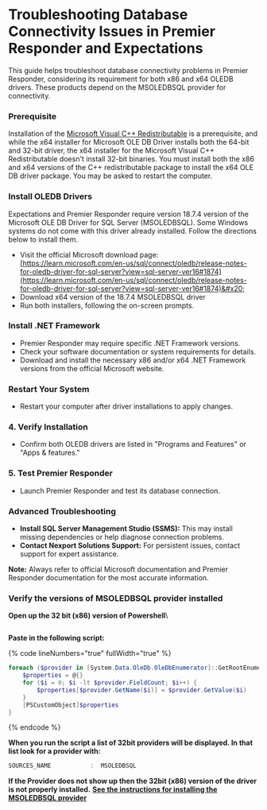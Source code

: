 # Troubleshooting Database Connectivity Issues in Premier Responder and Expectations

This guide helps troubleshoot database connectivity problems in Premier Responder, considering its requirement for both x86 and x64 OLEDB drivers. These products depend on the MSOLEDBSQL provider for connectivity.

### Prerequisite <a href="#id-1-install-oledb-drivers" id="id-1-install-oledb-drivers"></a>

Installation of the [Microsoft Visual C++ Redistributable](https://learn.microsoft.com/en-us/cpp/windows/latest-supported-vc-redist) is a prerequisite, and while the x64 installer for Microsoft OLE DB Driver installs both the 64-bit and 32-bit driver, the x64 installer for the Microsoft Visual C++ Redistributable doesn't install 32-bit binaries. You must install both the x86 and x64 versions of the C++ redistributable package to install the x64 OLE DB driver package. You may be asked to restart the computer.

### Install OLEDB Drivers <a href="#id-1-install-oledb-drivers" id="id-1-install-oledb-drivers"></a>

Expectations and Premier Responder require version 18.7.4 version of the Microsoft OLE DB Driver for SQL Server (MSOLEDBSQL). Some Windows systems do not come with this driver already installed. Follow the directions below to install them.

* Visit the official Microsoft download page: \
  [https://learn.microsoft.com/en-us/sql/connect/oledb/release-notes-for-oledb-driver-for-sql-server?view=sql-server-ver16#1874](https://learn.microsoft.com/en-us/sql/connect/oledb/release-notes-for-oledb-driver-for-sql-server?view=sql-server-ver16#1874)&#x20;
* Download x64 version of the 18.7.4 MSOLEDBSQL  driver&#x20;
* Run both installers, following the on-screen prompts.

### Install .NET Framework <a href="#id-2-install-net-framework" id="id-2-install-net-framework"></a>

* Premier Responder may require specific .NET Framework versions.
* Check your software documentation or system requirements for details.
* Download and install the necessary x86 and/or x64 .NET Framework versions from the official Microsoft website.

### Restart Your System <a href="#id-3-restart-your-system" id="id-3-restart-your-system"></a>

* Restart your computer after driver installations to apply changes.

### 4. Verify Installation <a href="#id-4-verify-installation" id="id-4-verify-installation"></a>

* Confirm both OLEDB drivers are listed in "Programs and Features" or "Apps & features."

### 5. Test Premier Responder <a href="#id-5-test-premier-responder" id="id-5-test-premier-responder"></a>

* Launch Premier Responder and test its database connection.

### Advanced Troubleshooting <a href="#advanced-troubleshooting" id="advanced-troubleshooting"></a>

* **Install SQL Server Management Studio (SSMS):** This may install missing dependencies or help diagnose connection problems.
* **Contact Nexport Solutions Support:** For persistent issues, contact support for expert assistance.

**Note:** Always refer to official Microsoft documentation and Premier Responder documentation for the most accurate information.

### Verify the versions of MSOLEDBSQL provider installed

**Open up the 32 bit (x86) version of Powershell**\
<figure><img src=".gitbook/assets/../.gitbook/assets/image.png" alt=""><figcaption></figcaption></figure>

**Paste in the following script:**

{% code lineNumbers="true" fullWidth="true" %}
```powershell
foreach ($provider in [System.Data.OleDb.OleDbEnumerator]::GetRootEnumerator()) {
    $properties = @{}
    for ($i = 0; $i -lt $provider.FieldCount; $i++) {
        $properties[$provider.GetName($i)] = $provider.GetValue($i)
    }
    [PSCustomObject]$properties
}
```
{% endcode %}

**When you run the script a list of 32bit providers will be displayed. In that list look for a provider with:**

```powershell
SOURCES_NAME           :  MSOLEDBSQL
```

**If the Provider does not show up then the 32bit (x86) version of the driver is not properly installed.** [**See the instructions for installing the MSOLEDBSQL provider**](troubleshooting-database-connectivity-issues-in-premier-responder-and-expectations.md#id-1-install-oledb-drivers-1)

